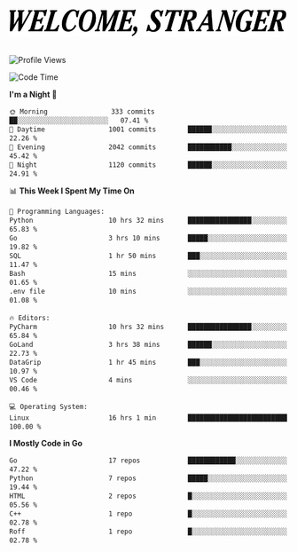 <div>
  <picture>
    <source media="(prefers-color-scheme: dark)" srcset="./headers/welcome_white.png">
    <img alt="WELCOME, STRANGER" src="./headers/welcome.png" width="500">
  </picture>
</div>

<br>

![Profile Views](https://komarev.com/ghpvc/?username=darleet&color=blue)

<!--START_SECTION:waka-->
![Code Time](http://img.shields.io/badge/Code%20Time-836%20hrs%2059%20mins-blue)

**I'm a Night 🦉** 

```text
🌞 Morning                333 commits         ██░░░░░░░░░░░░░░░░░░░░░░░   07.41 % 
🌆 Daytime                1001 commits        ██████░░░░░░░░░░░░░░░░░░░   22.26 % 
🌃 Evening                2042 commits        ███████████░░░░░░░░░░░░░░   45.42 % 
🌙 Night                  1120 commits        ██████░░░░░░░░░░░░░░░░░░░   24.91 % 
```


📊 **This Week I Spent My Time On** 

```text
💬 Programming Languages: 
Python                   10 hrs 32 mins      ████████████████░░░░░░░░░   65.83 % 
Go                       3 hrs 10 mins       █████░░░░░░░░░░░░░░░░░░░░   19.82 % 
SQL                      1 hr 50 mins        ███░░░░░░░░░░░░░░░░░░░░░░   11.47 % 
Bash                     15 mins             ░░░░░░░░░░░░░░░░░░░░░░░░░   01.65 % 
.env file                10 mins             ░░░░░░░░░░░░░░░░░░░░░░░░░   01.08 % 

🔥 Editors: 
PyCharm                  10 hrs 32 mins      ████████████████░░░░░░░░░   65.84 % 
GoLand                   3 hrs 38 mins       ██████░░░░░░░░░░░░░░░░░░░   22.73 % 
DataGrip                 1 hr 45 mins        ███░░░░░░░░░░░░░░░░░░░░░░   10.97 % 
VS Code                  4 mins              ░░░░░░░░░░░░░░░░░░░░░░░░░   00.46 % 

💻 Operating System: 
Linux                    16 hrs 1 min        █████████████████████████   100.00 % 
```

**I Mostly Code in Go** 

```text
Go                       17 repos            ████████████░░░░░░░░░░░░░   47.22 % 
Python                   7 repos             █████░░░░░░░░░░░░░░░░░░░░   19.44 % 
HTML                     2 repos             █░░░░░░░░░░░░░░░░░░░░░░░░   05.56 % 
C++                      1 repo              █░░░░░░░░░░░░░░░░░░░░░░░░   02.78 % 
Roff                     1 repo              █░░░░░░░░░░░░░░░░░░░░░░░░   02.78 % 
```




<!--END_SECTION:waka-->
